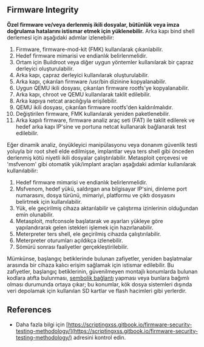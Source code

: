 ## Firmware Integrity

**Özel firmware ve/veya derlenmiş ikili dosyalar, bütünlük veya imza doğrulama hatalarını istismar etmek için yüklenebilir.** Arka kapı bind shell derlemesi için aşağıdaki adımlar izlenebilir:

1. Firmware, firmware-mod-kit (FMK) kullanılarak çıkarılabilir.
2. Hedef firmware mimarisi ve endianlık belirlenmelidir.
3. Ortam için Buildroot veya diğer uygun yöntemler kullanılarak bir çapraz derleyici oluşturulabilir.
4. Arka kapı, çapraz derleyici kullanılarak oluşturulabilir.
5. Arka kapı, çıkarılan firmware /usr/bin dizinine kopyalanabilir.
6. Uygun QEMU ikili dosyası, çıkarılan firmware rootfs'ye kopyalanabilir.
7. Arka kapı, chroot ve QEMU kullanılarak taklit edilebilir.
8. Arka kapıya netcat aracılığıyla erişilebilir.
9. QEMU ikili dosyası, çıkarılan firmware rootfs'den kaldırılmalıdır.
10. Değiştirilen firmware, FMK kullanılarak yeniden paketlenebilir.
11. Arka kapılı firmware, firmware analiz araç seti (FAT) ile taklit edilerek ve hedef arka kapı IP'sine ve portuna netcat kullanarak bağlanarak test edilebilir.

Eğer dinamik analiz, önyükleyici manipülasyonu veya donanım güvenlik testi yoluyla bir root shell elde edilmişse, implantlar veya ters shell gibi önceden derlenmiş kötü niyetli ikili dosyalar çalıştırılabilir. Metasploit çerçevesi ve 'msfvenom' gibi otomatik yük/implant araçları aşağıdaki adımlar kullanılarak kullanılabilir:

1. Hedef firmware mimarisi ve endianlık belirlenmelidir.
2. Msfvenom, hedef yükü, saldırgan ana bilgisayar IP'sini, dinleme port numarasını, dosya türünü, mimariyi, platformu ve çıktı dosyasını belirtmek için kullanılabilir.
3. Yük, ele geçirilmiş cihaza aktarılabilir ve çalıştırma izinlerinin olduğundan emin olunabilir.
4. Metasploit, msfconsole başlatarak ve ayarları yükleye göre yapılandırarak gelen istekleri işlemek için hazırlanabilir.
5. Meterpreter ters shell, ele geçirilmiş cihazda çalıştırılabilir.
6. Meterpreter oturumları açıldıkça izlenebilir.
7. Sömürü sonrası faaliyetler gerçekleştirilebilir.

Mümkünse, başlangıç betiklerinde bulunan zafiyetler, yeniden başlatmalar arasında bir cihaza kalıcı erişim sağlamak için istismar edilebilir. Bu zafiyetler, başlangıç betiklerinin, güvenilmeyen montajlı konumlarda bulunan kodlara atıfta bulunması, [sembolik bağlantı](https://www.chromium.org/chromium-os/chromiumos-design-docs/hardening-against-malicious-stateful-data) yapması veya bunlara bağımlı olması durumunda ortaya çıkar; bu konumlar, kök dosya sistemleri dışında veri depolamak için kullanılan SD kartlar ve flash hacimleri gibi yerlerdir.

## References
* Daha fazla bilgi için [https://scriptingxss.gitbook.io/firmware-security-testing-methodology/](https://scriptingxss.gitbook.io/firmware-security-testing-methodology/) adresini kontrol edin.
